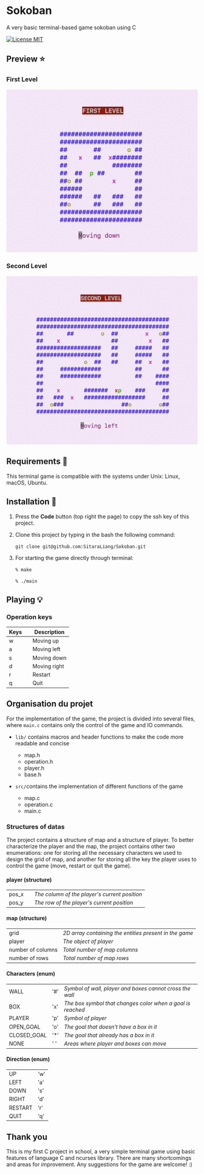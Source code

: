 # Sokoban
A very basic terminal-based game sokoban using C

[![License MIT](https://img.shields.io/badge/license-MIT-blue.svg)](LICENSE)


## Preview ⭐️
### First Level
 ![First Level](img/first_level.png) 
 
### Second Level
 ![Second Level](img/second_level.png)


## Requirements 🔧
This terminal game is compatible with the systems under Unix: Linux, macOS, Ubuntu.


## Installation 🔌

1. Press the **Code** button (top right the page) to copy the ssh key of this project.

2. Clone this project by typing in the bash the following command:

       git clone git@github.com:SitaraLiang/Sokoban.git

3. For starting the game directly through terminal:

    ```
    % make
    ```
    ```
    % ./main
    ```



## Playing 💡
### Operation keys
| Keys     |  |  Description      | 
|--------- |--|-------------------|
|    w     |  |  Moving up        | 
|    a     |  |  Moving left      | 
|    s     |  |  Moving down      | 
|    d     |  |  Moving right     | 
|    r     |  |  Restart          | 
|    q     |  |  Quit             |



## Organisation du projet
For the implementation of the game, the project is divided into several files, where `main.c` contains only the control of the game and IO commands.

- `lib/` contains macros and header functions to make the code more readable and concise
    - map.h
    - operation.h
    - player.h
    - base.h

- `src/`contains the implementation of different functions of the game
    - map.c
    - operation.c
    - main.c


### Structures of datas
The project contains a structure of map and a structure of player. To better characterize the player and the map, the project contains other two enumerations: one for storing all the necessary characters we used to design the grid of map, and another for storing all the key the player uses to control the game (move, restart or quit the game).

#### player (structure)
||||
|--|--|--|
|pos_x|| *The column of the player's current position* |
|pos_y|| *The row of the player's current position* |

#### map (structure)
|   |        | 
|--------- |-------------------|
|   grid     |    *2D array containing the entities present in the game*        | 
|   player     |    *The object of player*      | 
|   number of columns     |  *Total number of map columns*      | 
|    number of rows       |  *Total number of map rows*     | 

#### Characters (enum)
|   |        | |
|--------- |-----|-------------------|
|WALL|'#'| *Symbol of wall, player and boxes cannot cross the wall*|
|BOX|'x'| *The box symbol that changes color when a goal is reached*|
|PLAYER|'p'| *Symbol of player*|
|OPEN_GOAL|'o'| *The goal that doesn't have a box in it*|
|CLOSED_GOAL|'*'| *The goal that already has a box in it* |
|NONE|' '| *Areas where player and boxes can move*|

#### Direction (enum)
|   |    | 
|---------|-------------------|
|UP|'w'|
|LEFT|'a'|
|DOWN|'s'|
|RIGHT|'d'|
|RESTART|'r'|
|QUIT|'q'|

## Thank you
This is my first C project in school, a very simple terminal game using basic features of language C and ncurses library. There are many shortcomings and areas for improvement. Any suggestions for the game are welcome! :)